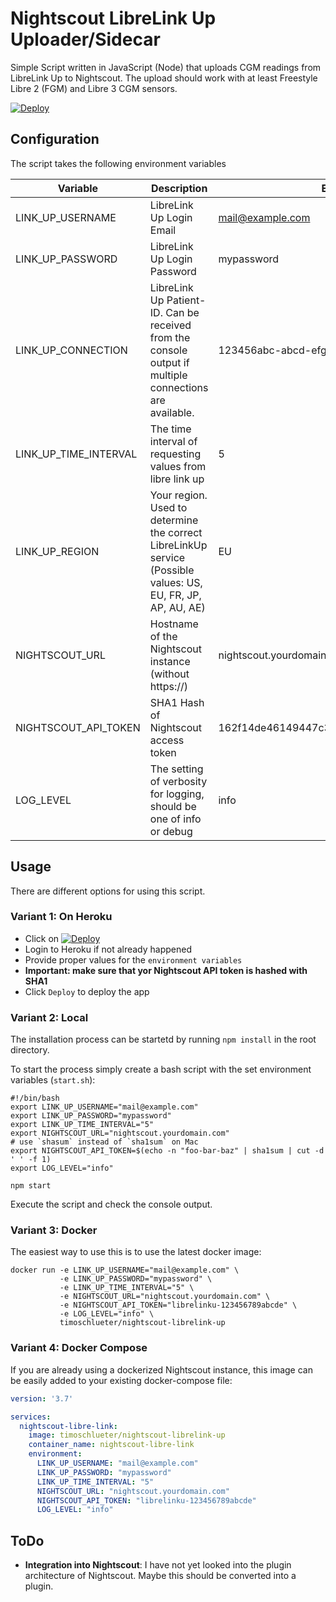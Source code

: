 # Nightscout LibreLink Up Uploader/Sidecar

Simple Script written in JavaScript (Node) that uploads CGM readings from LibreLink Up to Nightscout. The upload should
work with at least Freestyle Libre 2 (FGM) and Libre 3 CGM sensors.

[![Deploy](https://www.herokucdn.com/deploy/button.svg)][heroku]

## Configuration

The script takes the following environment variables

| Variable              | Description                                                                                                  | Example                                  | Required |
|-----------------------|--------------------------------------------------------------------------------------------------------------|------------------------------------------|--------|
| LINK_UP_USERNAME      | LibreLink Up Login Email                                                                                     | mail@example.com                         | X      |
| LINK_UP_PASSWORD      | LibreLink Up Login Password                                                                                  | mypassword                               | X      |
| LINK_UP_CONNECTION    | LibreLink Up Patient-ID. Can be received from the console output if multiple connections are available.      | 123456abc-abcd-efgh-7891def              |        |
| LINK_UP_TIME_INTERVAL | The time interval of requesting values from libre link up                                                    | 5                                        |        |
| LINK_UP_REGION        | Your region. Used to determine the correct LibreLinkUp service (Possible values: US, EU, FR, JP, AP, AU, AE) | EU                                       |        |
| NIGHTSCOUT_URL        | Hostname of the Nightscout instance (without https://)                                                       | nightscout.yourdomain.com                | X      |
| NIGHTSCOUT_API_TOKEN  | SHA1 Hash of Nightscout access token                                                                         | 162f14de46149447c3338a8286223de407e3b2fa | X      |
| LOG_LEVEL             | The setting of verbosity for logging, should be one of info or debug                                         | info                                     | X      |

## Usage

There are different options for using this script.

### Variant 1: On Heroku

- Click on [![Deploy](https://www.herokucdn.com/deploy/button.svg)][heroku]
- Login to Heroku if not already happened
- Provide proper values for the `environment variables`
- **Important: make sure that yor Nightscout API token is hashed with SHA1**
- Click `Deploy` to deploy the app

### Variant 2: Local

The installation process can be startetd by running `npm install` in the root directory.

To start the process simply create a bash script with the set environment variables (`start.sh`):

```shell
#!/bin/bash
export LINK_UP_USERNAME="mail@example.com"
export LINK_UP_PASSWORD="mypassword"
export LINK_UP_TIME_INTERVAL="5"
export NIGHTSCOUT_URL="nightscout.yourdomain.com"
# use `shasum` instead of `sha1sum` on Mac
export NIGHTSCOUT_API_TOKEN=$(echo -n "foo-bar-baz" | sha1sum | cut -d ' ' -f 1)
export LOG_LEVEL="info"

npm start
```

Execute the script and check the console output.

### Variant 3: Docker

The easiest way to use this is to use the latest docker image:

```shell
docker run -e LINK_UP_USERNAME="mail@example.com" \
           -e LINK_UP_PASSWORD="mypassword" \
           -e LINK_UP_TIME_INTERVAL="5" \
           -e NIGHTSCOUT_URL="nightscout.yourdomain.com" \
           -e NIGHTSCOUT_API_TOKEN="librelinku-123456789abcde" \
           -e LOG_LEVEL="info" \
           timoschlueter/nightscout-librelink-up
```

### Variant 4: Docker Compose

If you are already using a dockerized Nightscout instance, this image can be easily added to your existing
docker-compose file:

```yaml
version: '3.7'

services:
  nightscout-libre-link:
    image: timoschlueter/nightscout-librelink-up
    container_name: nightscout-libre-link
    environment:
      LINK_UP_USERNAME: "mail@example.com"
      LINK_UP_PASSWORD: "mypassword"
      LINK_UP_TIME_INTERVAL: "5"
      NIGHTSCOUT_URL: "nightscout.yourdomain.com"
      NIGHTSCOUT_API_TOKEN: "librelinku-123456789abcde"
      LOG_LEVEL: "info"
```

## ToDo

- **Integration into Nightscout**: I have not yet looked into the plugin architecture of Nightscout. Maybe this should
  be converted into a plugin.

[heroku]: https://heroku.com/deploy?template=https://github.com/timoschlueter/nightscout-librelink-up
